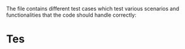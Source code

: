 The file contains different test cases which test various scenarios and functionalities that the code should handle correctly:

# Tes
